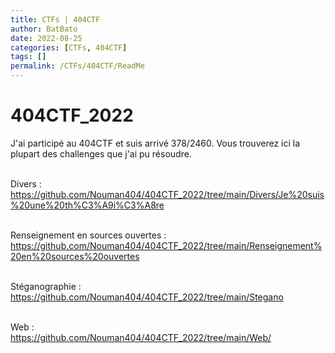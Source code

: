 ```yaml
---
title: CTFs | 404CTF
author: BatBato
date: 2022-08-25
categories: [CTFs, 404CTF]
tags: []
permalink: /CTFs/404CTF/ReadMe
---
```



# 404CTF_2022

J'ai participé au 404CTF et suis arrivé 378/2460. Vous trouverez ici la plupart des challenges que j'ai pu résoudre.</br></br>

Divers :</br>
https://github.com/Nouman404/404CTF_2022/tree/main/Divers/Je%20suis%20une%20th%C3%A9i%C3%A8re </br></br>

Renseignement en sources ouvertes :</br>
https://github.com/Nouman404/404CTF_2022/tree/main/Renseignement%20en%20sources%20ouvertes</br></br>

Stéganographie :</br>
https://github.com/Nouman404/404CTF_2022/tree/main/Stegano</br></br>

Web :</br>
https://github.com/Nouman404/404CTF_2022/tree/main/Web/</br></br>
